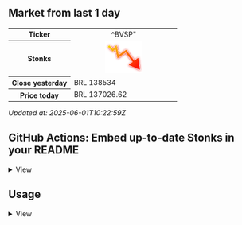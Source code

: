 ## Market from last 1 day


<table>
    <tr>
        <th> Ticker </th>
        <td> <div align="center"> ^BVSP" </div> </td>
    </tr>
    <tr>
        <th> Stonks </th>
        <td> <div align="center"> <img src="https://github.com/adzmatheus/stonks-market/blob/main/assets/expense.svg"/> </div> </td>
    </tr>
    <tr>
        <th>Close yesterday </th>
        <td width="200px"> BRL 138534 </td>
    </tr>
    <tr>
        <th>Price today</th>
        <td> BRL 137026.62 </td>
    </tr>
</table>


*Updated at: 2025-06-01T10:22:59Z*

## GitHub Actions: Embed up-to-date Stonks in your README
<details>
<summary>
    View
</summary>

You can easily embed tables in your README.md using GitHub Actions by following these simple steps:

**Step 1:** In your repository, create a file named `README.md.template`.

**Step 2:** Write anything you want within the `README.md.template` file.

**Step 3:** Embed one of the following entities within your `README.md.template`:

- **Daily Stonks Table:**
```shell
{{ template "daily-table" .Stonkses }}
```

- **Updated at:**
```shell
{{ formatTime .UpdatedAt }}
```

If you are familiar with Go templates, you have access to the `root` variable, which includes the following fields:

- `Stonkses`: An array of daily Stonks. You can view the Stonks struct definition in [model/stonks.go](model/stonks.go).
- `UpdatedAt`: This field contains the timestamp in the format of `time.Date`.

**Step 4**: Register Github Action
- Create a file `.github/workflows/update-stonks.yml` in your repository.
```yml
name: "Cronjob"
on:
schedule:
- cron: '0 10 * * *'

jobs:
    update-stonks:
        permissions: write-all
        runs-on: ubuntu-latest
        steps:
            - uses: actions/checkout@v3
            - name: Generate README
              uses: adzmatheus/stonks-market@v1.0.1
              with:
                ticker: ^BVSP
                stonks-api-key: ${{ secrets.BRAPI_API_KEY }}
                template-file: 'README.md.template'
                out-file: 'README.md'
            - name: Commit
              run: |
                if git diff --exit-code; then
                  echo "No changes to commit."
                  exit 0
                else
                  git config user.name github-actions
                  git config user.email github-actions@github.com
                  git add .
                  git commit -m "update"
                  git push origin main
                fi
```
- Update some variable in this file:
    - ticker: The ticker that you want show the stonks. Find options on [BRAPI Available](https://brapi.dev/api/available)
    - template-file: Path to the above template file. Eg. `template/README.md.template`
    - out-file: your README.md file name
    - stonks-api-key:
        - Register free API token in [BRAPI Dashboard](https://brapi.dev/dashboard)
        - Setup secrets with name `BRAPI_API_KEY` in `Your repo > settings > Secrets and variables > Actions > New repository secret`

**Step 5**: Commit your change, then Github actions will run as your specificed cron to update Stonks into your README.md file
</details>


## Usage
<details>
<summary>View</summary>

#### Install
```shell
go install https://github.com/adzmatheus/stonks-market
```

#### Run

```shell
Usage:
stonks-market update-stonks [flags]

Flags:
--ticker string                Ticker
-h, --help                     help for update-stonks
-o, --out-file string          Output file path
-f, --template-file string     Readme template file path
-k, --stonks-api-key string    stonksapi.com API key

```

**Sample**
```shell
stonks-market update-stonks \
--ticker=^BVSP \
--stonks-api-key="$STONKS_API_KEY" \
--template-file='template/README.md.template' \
--out-file='README.md'
```

### Docker
```shell
docker build -t stonks-market .
```

```shell
docker run --rm \
-v ./:/app/data \
stonks-market \
--stonks-api-key='XXXX' \
--ticker=^BVSP \
--out-file=data/README.md \
--template-file=data/README.md.template
```

</details>
